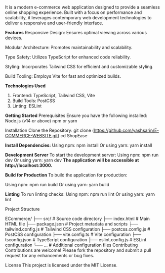 It is a modern e-commerce web application designed to provide a seamless online shopping experience. Built with a focus on performance and scalability, it leverages contemporary web development technologies to deliver a responsive and user-friendly interface.​


**Features**
Responsive Design: Ensures optimal viewing across various devices.

Modular Architecture: Promotes maintainability and scalability.

Type Safety: Utilizes TypeScript for enhanced code reliability.

Styling: Incorporates Tailwind CSS for efficient and customizable styling.

Build Tooling: Employs Vite for fast and optimized builds.​


**Technologies Used**
1. Frontend: TypeScript, Tailwind CSS, Vite
2. Build Tools: PostCSS
3. Linting: ESLint​

**Getting Started**
Prerequisites
Ensure you have the following installed:
Node.js (v14 or above)
npm or yarn​

Installation
Clone the Repository:
git clone (https://github.com/yashsarin/E-COMMERCE-WEBSITE.git)
cd ShopEase

**Install Dependencies:**
Using npm:
npm install
Or 
using yarn:
yarn install

**Development Server**
To start the development server:
Using npm:
npm run dev
Or
using yarn:
yarn dev
**The application will be accessible at http://localhost:3000.**

**Build for Production**
To build the application for production:

Using npm:
npm run build
Or 
using yarn:
yarn build

**Linting**
To run linting checks:
Using npm:
npm run lint
Or
using yarn:
yarn lint

Project Structure

ECommerce/
├── src/                 # Source code directory
├── index.html           # Main HTML file
├── package.json         # Project metadata and scripts
├── tailwind.config.js   # Tailwind CSS configuration
├── postcss.config.js    # PostCSS configuration
├── vite.config.ts       # Vite configuration
├── tsconfig.json        # TypeScript configuration
├── eslint.config.js     # ESLint configuration
└── ...                  # Additional configuration files
Contributing
Contributions are welcome! Please fork the repository and submit a pull request for any enhancements or bug fixes.

License
This project is licensed under the MIT License.
